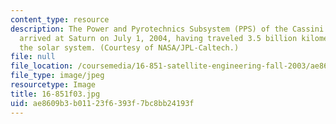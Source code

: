 ```yaml
---
content_type: resource
description: The Power and Pyrotechnics Subsystem (PPS) of the Cassini Orbiter, which
  arrived at Saturn on July 1, 2004, having traveled 3.5 billion kilometers across
  the solar system. (Courtesy of NASA/JPL-Caltech.)
file: null
file_location: /coursemedia/16-851-satellite-engineering-fall-2003/ae8609b3b01123f6393f7bc8bb24193f_c16-851f03.jpg
file_type: image/jpeg
resourcetype: Image
title: 16-851f03.jpg
uid: ae8609b3-b011-23f6-393f-7bc8bb24193f
---
```

